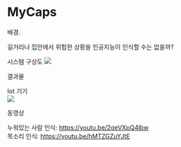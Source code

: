 # MyCaps

배경.

길거리나 집안에서 위험한 상황을 인공지능이 인식할 수는 없을까?


시스템 구상도
![](https://ws3.sinaimg.cn/large/006tKfTcgy1g1pih0yxgmj30om0hnacq.jpg)

결과물

Iot 기기  
![](https://ws1.sinaimg.cn/large/006tKfTcgy1g1pin5a5kyj303w03qt94.jpg)

동영상

누워있는 사람 인식: https://youtu.be/2qeVXpQ4lbw  
목소리 인식: https://youtu.be/hMTZGZuYJtE  
